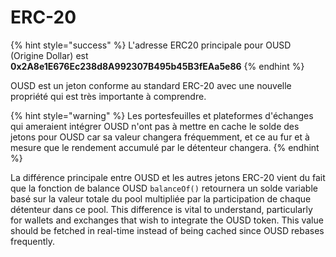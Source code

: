 # ERC-20

{% hint style="success" %}
L'adresse ERC20 principale pour OUSD (Origine Dollar) est    
**0x2A8e1E676Ec238d8A992307B495b45B3fEAa5e86**
{% endhint %}

OUSD est un jeton conforme au standard ERC-20 avec une nouvelle propriété qui est très importante à comprendre.

{% hint style="warning" %}
Les portesfeuilles et plateformes d'échanges qui ameraient intégrer OUSD n'ont pas à mettre en cache le solde des jetons pour OUSD car sa valeur changera fréquemment, et ce au fur et à mesure que le rendement accumulé par le détenteur changera.
{% endhint %}

La différence principale entre OUSD et les autres jetons ERC-20 vient du fait que la fonction de balance OUSD `balanceOf()` retournera un solde variable basé sur la valeur totale du pool multipliée par la participation de chaque détenteur dans ce pool. This difference is vital to understand, particularly for wallets and exchanges that wish to integrate the OUSD token. This value should be fetched in real-time instead of being cached since OUSD rebases frequently.






